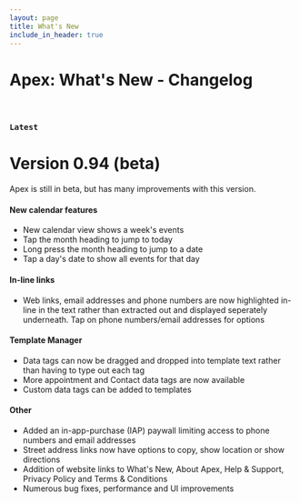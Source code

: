 ```yaml
---
layout: page
title: What's New
include_in_header: true
---
```


# Apex: What's New - Changelog

<br>

### `Latest`
# **Version 0.94 (beta)**
Apex is still in beta, but has many improvements with this version.

#### New calendar features
- New calendar view shows a week's events
- Tap the month heading to jump to today
- Long press the month heading to jump to a date
- Tap a day's date to show all events for that day

#### In-line links
- Web links, email addresses and phone numbers are now highlighted in-line in the text rather than extracted out and displayed seperately underneath. Tap on phone numbers/email addresses for options

#### Template Manager
- Data tags can now be dragged and dropped into template text rather than having to type out each tag
- More appointment and Contact data tags are now available
- Custom data tags can be added to templates

#### Other
- Added an in-app-purchase (IAP) paywall limiting access to phone numbers and email addresses
- Street address links now have options to copy, show location or show directions
- Addition of website links to What's New, About Apex, Help & Support, Privacy Policy and Terms & Conditions
- Numerous bug fixes, performance and UI improvements
